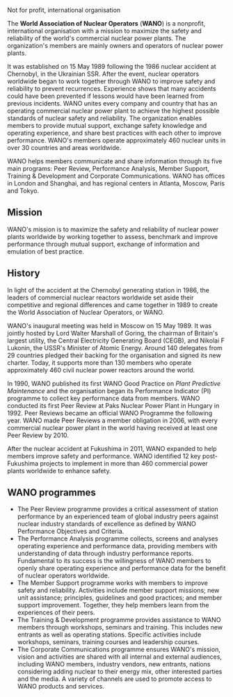 Not for profit, international organisation

The **World Association of Nuclear Operators** (**WANO**) is a nonprofit,
international organisation with a mission to maximize the safety and
reliability of the world's commercial nuclear power plants. The organization's
members are mainly owners and operators of nuclear power plants.

It was established on 15 May 1989 following the 1986 nuclear accident at
Chernobyl, in the Ukrainian SSR. After the event, nuclear operators worldwide
began to work together through WANO to improve safety and reliability to
prevent recurrences. Experience shows that many accidents could have been
prevented if lessons would have been learned from previous incidents. WANO
unites every company and country that has an operating commercial nuclear
power plant to achieve the highest possible standards of nuclear safety and
reliability. The organization enables members to provide mutual support,
exchange safety knowledge and operating experience, and share best practices
with each other to improve performance. WANO's members operate approximately
460 nuclear units in over 30 countries and areas worldwide.

WANO helps members communicate and share information through its five main
programs: Peer Review, Performance Analysis, Member Support, Training &
Development and Corporate Communications. WANO has offices in London and
Shanghai, and has regional centers in Atlanta, Moscow, Paris and Tokyo.

## Mission

WANO's mission is to maximize the safety and reliability of nuclear power
plants worldwide by working together to assess, benchmark and improve
performance through mutual support, exchange of information and emulation of
best practice.

## History

In light of the accident at the Chernobyl generating station in 1986, the
leaders of commercial nuclear reactors worldwide set aside their competitive
and regional differences and came together in 1989 to create the World
Association of Nuclear Operators, or WANO.

WANO's inaugural meeting was held in Moscow on 15 May 1989. It was jointly
hosted by Lord Walter Marshall of Goring, the chairman of Britain's largest
utility, the Central Electricity Generating Board (CEGB), and Nikolai F
Lukonin, the USSR's Minister of Atomic Energy. Around 140 delegates from 29
countries pledged their backing for the organisation and signed its new
charter. Today, it supports more than 130 members who operate approximately
460 civil nuclear power reactors around the world.

In 1990, WANO published its first WANO Good Practice on _Plant Predictive
Maintenance_ and the organisation began its Performance Indicator (PI)
programme to collect key performance data from members. WANO conducted its
first Peer Review at Paks Nuclear Power Plant in Hungary in 1992. Peer Reviews
became an official WANO Programme the following year. WANO made Peer Reviews a
member obligation in 2006, with every commercial nuclear power plant in the
world having received at least one Peer Review by 2010.

After the nuclear accident at Fukushima in 2011, WANO expanded to help members
improve safety and performance. WANO identified 12 key post-Fukushima projects
to implement in more than 460 commercial power plants worldwide to enhance
safety.

## WANO programmes

  * The Peer Review programme provides a critical assessment of station performance by an experienced team of global industry peers against nuclear industry standards of excellence as defined by WANO Performance Objectives and Criteria.
  * The Performance Analysis programme collects, screens and analyses operating experience and performance data, providing members with understanding of data through industry performance reports. Fundamental to its success is the willingness of WANO members to openly share operating experience and performance data for the benefit of nuclear operators worldwide.
  * The Member Support programme works with members to improve safety and reliability. Activities include member support missions; new unit assistance; principles, guidelines and good practices; and member support improvement. Together, they help members learn from the experiences of their peers.
  * The Training & Development programme provides assistance to WANO members through workshops, seminars and training. This includes new entrants as well as operating stations. Specific activities include workshops, seminars, training courses and leadership courses.
  * The Corporate Communications programme ensures WANO's mission, vision and activities are shared with all internal and external audiences, including WANO members, industry vendors, new entrants, nations considering adding nuclear to their energy mix, other interested parties and the media. A variety of channels are used to promote access to WANO products and services.